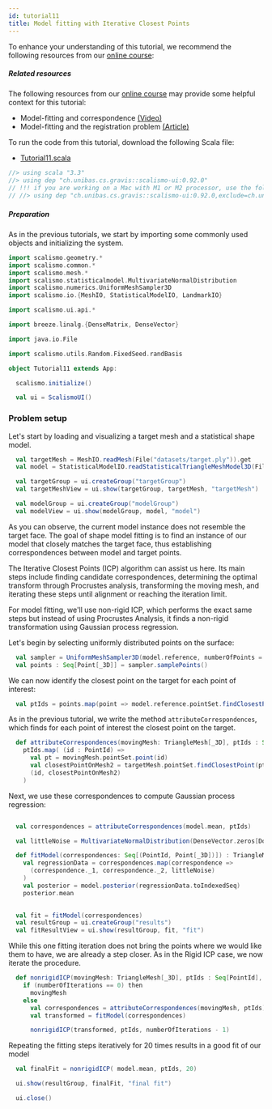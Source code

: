 ```yaml
---
id: tutorial11
title: Model fitting with Iterative Closest Points
---
```


To enhance your understanding of this tutorial, we recommend the following resources from our [online course](https://shapemodelling.cs.unibas.ch/ssm-course/):

##### Related resources

The following resources from our [online course](https://www.futurelearn.com/courses/statistical-shape-modelling) may provide
some helpful context for this tutorial:

- Model-fitting and correspondence [(Video)](https://www.futurelearn.com/courses/statistical-shape-modelling/3/steps/250371)
- Model-fitting and the registration problem [(Article)](https://www.futurelearn.com/courses/statistical-shape-modelling/3/steps/250372)

To run the code from this tutorial, download the following Scala file:
- [Tutorial11.scala](./Tutorial11.scala)

```scala mdoc:invisible
//> using scala "3.3"
//> using dep "ch.unibas.cs.gravis::scalismo-ui:0.92.0"
// !!! if you are working on a Mac with M1 or M2 processor, use the following import instead !!!
// //> using dep "ch.unibas.cs.gravis::scalismo-ui:0.92.0,exclude=ch.unibas.cs.gravis%vtkjavanativesmacosimpl"
```


##### Preparation

As in the previous tutorials, we start by importing some commonly used objects and initializing the system.

```scala mdoc:silent
import scalismo.geometry.*
import scalismo.common.*
import scalismo.mesh.*
import scalismo.statisticalmodel.MultivariateNormalDistribution
import scalismo.numerics.UniformMeshSampler3D
import scalismo.io.{MeshIO, StatisticalModelIO, LandmarkIO}

import scalismo.ui.api.*

import breeze.linalg.{DenseMatrix, DenseVector}

import java.io.File

import scalismo.utils.Random.FixedSeed.randBasis
```

```scala mdoc:invisible emptyLines:2
object Tutorial11 extends App:
```

```scala mdoc:silent
  scalismo.initialize()

  val ui = ScalismoUI()
```


### Problem setup

Let's start by loading and visualizing a target mesh and a statistical shape model.

```scala mdoc:silent emptyLines:2
  val targetMesh = MeshIO.readMesh(File("datasets/target.ply")).get
  val model = StatisticalModelIO.readStatisticalTriangleMeshModel3D(File("datasets/bfm.h5")).get

  val targetGroup = ui.createGroup("targetGroup")
  val targetMeshView = ui.show(targetGroup, targetMesh, "targetMesh")

  val modelGroup = ui.createGroup("modelGroup")
  val modelView = ui.show(modelGroup, model, "model")
```

As you can observe, the current model instance does not resemble the target face. The goal of shape model fitting is to find an instance of our model that closely matches the target face, thus establishing correspondences between model and target points.

The Iterative Closest Points (ICP) algorithm can assist us here. Its main steps include finding candidate correspondences, determining the optimal transform through Procrustes analysis, transforming the moving mesh, and iterating these steps until alignment or reaching the iteration limit.

For model fitting, we'll use non-rigid ICP, which performs the exact same steps but instead of using Procrustes Analysis, it finds a non-rigid transformation using Gaussian process regression.

Let's begin by selecting uniformly distributed points on the surface:

```scala mdoc:silent emptyLines:2
  val sampler = UniformMeshSampler3D(model.reference, numberOfPoints = 5000)
  val points : Seq[Point[_3D]] = sampler.samplePoints()
```

We can now identify the closest point on the target for each point of interest:
```scala mdoc:silent
  val ptIds = points.map(point => model.reference.pointSet.findClosestPoint(point).id)
```

As in the previous tutorial, we write the method ```attributeCorrespondences```, which finds for each
point of interest the closest point on the target.

```scala mdoc:silent emptyLines:2
  def attributeCorrespondences(movingMesh: TriangleMesh[_3D], ptIds : Seq[PointId]) : Seq[(PointId, Point[_3D])] = 
    ptIds.map( (id : PointId) =>
      val pt = movingMesh.pointSet.point(id)
      val closestPointOnMesh2 = targetMesh.pointSet.findClosestPoint(pt).point
      (id, closestPointOnMesh2)
    )  
```

Next, we use these correspondences to compute Gaussian process regression:

```scala mdoc:silent emptyLines:2

  val correspondences = attributeCorrespondences(model.mean, ptIds)

  val littleNoise = MultivariateNormalDistribution(DenseVector.zeros[Double](3), DenseMatrix.eye[Double](3))

  def fitModel(correspondences: Seq[(PointId, Point[_3D])]) : TriangleMesh[_3D] = 
    val regressionData = correspondences.map(correspondence =>
      (correspondence._1, correspondence._2, littleNoise)
    )
    val posterior = model.posterior(regressionData.toIndexedSeq)
    posterior.mean
  

  val fit = fitModel(correspondences)
  val resultGroup = ui.createGroup("results")
  val fitResultView = ui.show(resultGroup, fit, "fit")
```

While this one fitting iteration does not bring the points where we would like them to have, we are already
a step closer. As in the Rigid ICP case, we now iterate the procedure.

```scala mdoc emptyLines:2
  def nonrigidICP(movingMesh: TriangleMesh[_3D], ptIds : Seq[PointId], numberOfIterations : Int) : TriangleMesh[_3D] = 
    if (numberOfIterations == 0) then
      movingMesh 
    else 
      val correspondences = attributeCorrespondences(movingMesh, ptIds)
      val transformed = fitModel(correspondences)

      nonrigidICP(transformed, ptIds, numberOfIterations - 1)    
```

Repeating the fitting steps iteratively for 20 times results in a good fit of our model
```scala mdoc:silent
  val finalFit = nonrigidICP( model.mean, ptIds, 20)

  ui.show(resultGroup, finalFit, "final fit")
```

```scala mdoc:invisible
  ui.close()
```
